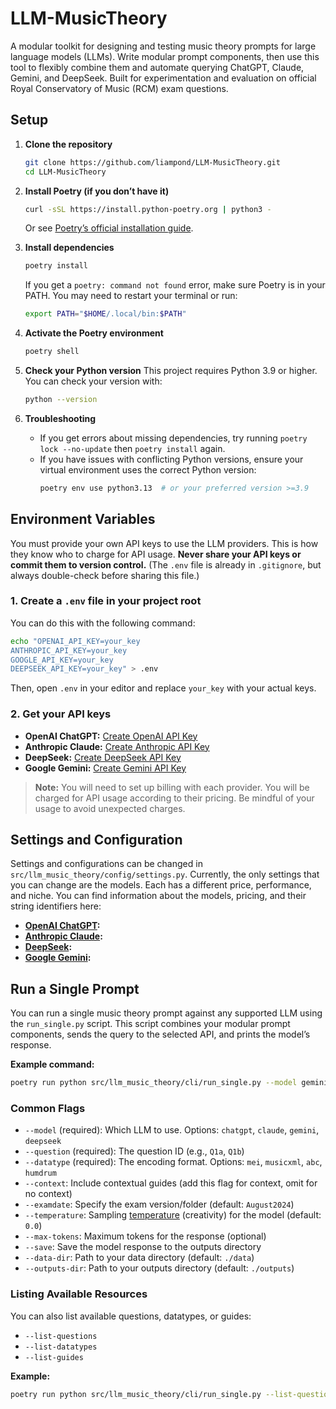 # LLM-MusicTheory

A modular toolkit for designing and testing music theory prompts for large language models (LLMs). Write modular prompt components, then use this tool to flexibly combine them and automate querying ChatGPT, Claude, Gemini, and DeepSeek. Built for experimentation and evaluation on official Royal Conservatory of Music (RCM) exam questions.

## Setup
1. **Clone the repository**
   ```bash
   git clone https://github.com/liampond/LLM-MusicTheory.git
   cd LLM-MusicTheory
   ```

2. **Install Poetry (if you don’t have it)**
   ```bash
   curl -sSL https://install.python-poetry.org | python3 -
   ```
   Or see [Poetry’s official installation guide](https://python-poetry.org/docs/#installation).

3. **Install dependencies**
   ```bash
   poetry install
   ```
   If you get a `poetry: command not found` error, make sure Poetry is in your PATH. You may need to restart your terminal or run:
   ```bash
   export PATH="$HOME/.local/bin:$PATH"
   ```

5. **Activate the Poetry environment**
   ```bash
   poetry shell
   ```

6. **Check your Python version**
   This project requires Python 3.9 or higher. You can check your version with:
   ```bash
   python --version
   ```

7. **Troubleshooting**
   - If you get errors about missing dependencies, try running `poetry lock --no-update` then `poetry install` again.
   - If you have issues with conflicting Python versions, ensure your virtual environment uses the correct Python version:
     ```bash
     poetry env use python3.13  # or your preferred version >=3.9
     ```

## Environment Variables

You must provide your own API keys to use the LLM providers. This is how they know who to charge for API usage. **Never share your API keys or commit them to version control.** (The `.env` file is already in `.gitignore`, but always double-check before sharing this file.)

### 1. Create a `.env` file in your project root

You can do this with the following command:
```bash
echo "OPENAI_API_KEY=your_key
ANTHROPIC_API_KEY=your_key
GOOGLE_API_KEY=your_key
DEEPSEEK_API_KEY=your_key" > .env
```
Then, open `.env` in your editor and replace `your_key` with your actual keys.

### 2. Get your API keys

- **OpenAI ChatGPT:** [Create OpenAI API Key](https://platform.openai.com/api-keys)
- **Anthropic Claude:** [Create Anthropic API Key](https://console.anthropic.com/account/keys)
- **DeepSeek:** [Create DeepSeek API Key](https://platform.deepseek.com/api_keys)
- **Google Gemini:** [Create Gemini API Key](https://ai.google.dev/gemini-api/docs/api-key)


> **Note:** You will need to set up billing with each provider. You will be charged for API usage according to their pricing. Be mindful of your usage to avoid unexpected charges.

## Settings and Configuration

Settings and configurations can be changed in `src/llm_music_theory/config/settings.py`. Currently, the only settings that you can change are the models. Each has a different price, performance, and niche. You can find information about the models, pricing, and their string identifiers here:

- **[OpenAI ChatGPT](https://platform.openai.com/docs/pricing):**
- **[Anthropic Claude](https://docs.anthropic.com/en/docs/about-claude/models/overview):**
- **[DeepSeek](https://api-docs.deepseek.com/quick_start/pricing):**
- **[Google Gemini](https://ai.google.dev/gemini-api/docs/models):**

## Run a Single Prompt

You can run a single music theory prompt against any supported LLM using the `run_single.py` script. This script combines your modular prompt components, sends the query to the selected API, and prints the model’s response.

**Example command:**
```bash
poetry run python src/llm_music_theory/cli/run_single.py --model gemini --question Q1b --datatype mei --context
```

### Common Flags

- `--model` (required): Which LLM to use. Options: `chatgpt`, `claude`, `gemini`, `deepseek`
- `--question` (required): The question ID (e.g., `Q1a`, `Q1b`)
- `--datatype` (required): The encoding format. Options: `mei`, `musicxml`, `abc`, `humdrum`
- `--context`: Include contextual guides (add this flag for context, omit for no context)
- `--examdate`: Specify the exam version/folder (default: `August2024`)
- `--temperature`: Sampling [temperature](https://learnprompting.org/docs/intermediate/configuration_hyperparameters?srsltid=AfmBOoo66sF4m6TbQQHn8HGvoJvoLwaoUITh6xeb2jbSHLC3LzBOcI0Z) (creativity) for the model (default: `0.0`)
- `--max-tokens`: Maximum tokens for the response (optional)
- `--save`: Save the model response to the outputs directory
- `--data-dir`: Path to your data directory (default: `./data`)
- `--outputs-dir`: Path to your outputs directory (default: `./outputs`)

### Listing Available Resources

You can also list available questions, datatypes, or guides:
- `--list-questions`
- `--list-datatypes`
- `--list-guides`

**Example:**
```bash
poetry run python src/llm_music_theory/cli/run_single.py --list-questions
```
